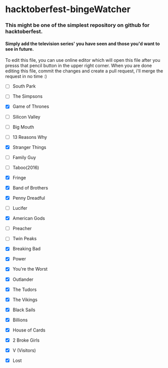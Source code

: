 # hacktoberfest-bingeWatcher
### This might be one of the simplest repository on github for hacktoberfest.     
#### Simply add the television series' you have seen and those you'd want to see in future.  

To edit this file, you can use online editor which will open this file after you presss that pencil button in the upper right corner. When you are done editing this file, commit the changes and create a pull request, i'll merge the request in no time :)

- [ ] South Park
- [ ] The Simpsons
- [x] Game of Thrones
- [ ] Silicon Valley
- [ ] Big Mouth
- [ ] 13 Reasons Why
- [x] Stranger Things
- [ ] Family Guy
- [ ] Taboo(2016)
- [x] Fringe
- [x] Band of Brothers
- [x] Penny Dreadful
- [ ] Lucifer
- [x] American Gods
- [ ] Preacher
- [ ] Twin Peaks
- [x] Breaking Bad
- [x] Power
- [X] You're the Worst
- [X] Outlander
- [X] The Tudors
- [X] The Vikings
- [X] Black Sails
- [X] Billions
- [X] House of Cards
- [X] 2 Broke Girls
- [X] V (Visitors)
- [X] Lost

